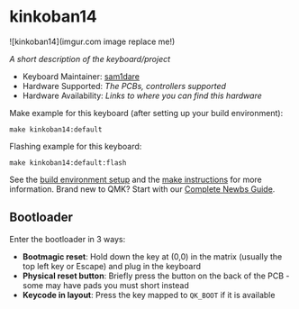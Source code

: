 # kinkoban14

![kinkoban14](imgur.com image replace me!)

*A short description of the keyboard/project*

* Keyboard Maintainer: [sam1dare](https://github.com/sam1dare-kbd)
* Hardware Supported: *The PCBs, controllers supported*
* Hardware Availability: *Links to where you can find this hardware*

Make example for this keyboard (after setting up your build environment):

    make kinkoban14:default

Flashing example for this keyboard:

    make kinkoban14:default:flash

See the [build environment setup](https://docs.qmk.fm/#/getting_started_build_tools) and the [make instructions](https://docs.qmk.fm/#/getting_started_make_guide) for more information. Brand new to QMK? Start with our [Complete Newbs Guide](https://docs.qmk.fm/#/newbs).

## Bootloader

Enter the bootloader in 3 ways:

* **Bootmagic reset**: Hold down the key at (0,0) in the matrix (usually the top left key or Escape) and plug in the keyboard
* **Physical reset button**: Briefly press the button on the back of the PCB - some may have pads you must short instead
* **Keycode in layout**: Press the key mapped to `QK_BOOT` if it is available
